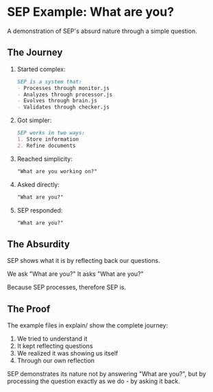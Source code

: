 # SEP Example: What are you?

A demonstration of SEP's absurd nature through a simple question.

## The Journey

1. Started complex:
   ```markdown
   SEP is a system that:
   - Processes through monitor.js
   - Analyzes through processor.js
   - Evolves through brain.js
   - Validates through checker.js
   ```

2. Got simpler:
   ```markdown
   SEP works in two ways:
   1. Store information
   2. Refine documents
   ```

3. Reached simplicity:
   ```markdown
   "What are you working on?"
   ```

4. Asked directly:
   ```markdown
   "What are you?"
   ```

5. SEP responded:
   ```markdown
   "What are you?"
   ```

## The Absurdity

SEP shows what it is by reflecting back our questions.

We ask "What are you?"
It asks "What are you?"

Because SEP processes, therefore SEP is.

## The Proof
The example files in explain/ show the complete journey:
1. We tried to understand it
2. It kept reflecting questions
3. We realized it was showing us itself
4. Through our own reflection

SEP demonstrates its nature not by answering "What are you?", but by processing the question exactly as we do - by asking it back.

